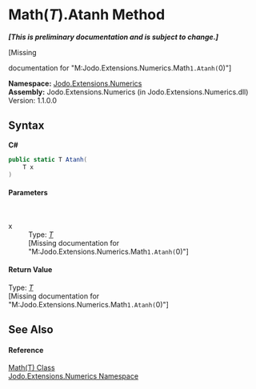 # Math(*T*).Atanh Method 
 _**\[This is preliminary documentation and is subject to change.\]**_

\[Missing <summary> documentation for "M:Jodo.Extensions.Numerics.Math`1.Atanh(`0)"\]

**Namespace:**&nbsp;<a href="N_Jodo_Extensions_Numerics">Jodo.Extensions.Numerics</a><br />**Assembly:**&nbsp;Jodo.Extensions.Numerics (in Jodo.Extensions.Numerics.dll) Version: 1.1.0.0

## Syntax

**C#**<br />
``` C#
public static T Atanh(
	T x
)
```


#### Parameters
&nbsp;<dl><dt>x</dt><dd>Type: <a href="T_Jodo_Extensions_Numerics_Math_1">*T*</a><br />\[Missing <param name="x"/> documentation for "M:Jodo.Extensions.Numerics.Math`1.Atanh(`0)"\]</dd></dl>

#### Return Value
Type: <a href="T_Jodo_Extensions_Numerics_Math_1">*T*</a><br />\[Missing <returns> documentation for "M:Jodo.Extensions.Numerics.Math`1.Atanh(`0)"\]

## See Also


#### Reference
<a href="T_Jodo_Extensions_Numerics_Math_1">Math(T) Class</a><br /><a href="N_Jodo_Extensions_Numerics">Jodo.Extensions.Numerics Namespace</a><br />